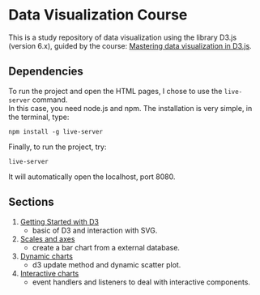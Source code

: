 # Data Visualization Course

This is a study repository of data visualization using the library D3.js (version 6.x), guided by the course: [Mastering data visualization in D3.js](https://www.udemy.com/course/masteringd3js/).

## Dependencies 

To run the project and open the HTML pages, I chose to use the `live-server` command. \
In this case, you need node.js and npm. The installation is very simple, in the terminal, type:
```
npm install -g live-server
```

Finally, to run the project, try:
```
live-server
```
It will automatically open the localhost, port 8080.

## Sections

1. [Getting Started with D3]((1)%20getting-started-with-d3)
    - basic of D3 and interaction with SVG.
2. [Scales and axes]((2)%20scales-and-axes)
    - create a bar chart from a external database.
3. [Dynamic charts]((3)%20dynamic-charts)
    - d3 update method and dynamic scatter plot. 
4. [Interactive charts]((4)%20interactive-charts)
    - event handlers and listeners to deal with interactive components.
